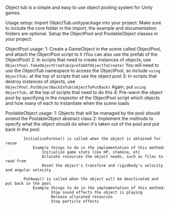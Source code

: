 Object tub is a simple and easy to use object pooling system for Unity games.

Usage setup:
	Import ObjectTub.unitypackage into your project. Make sure to include the core folder in the import, the example and documentation folders are optional.
	Setup the ObjectPool and PoolableObject classes in your project:

ObjectPool usage:
	1: Create a GameObject in the scene called ObjectPool, and attach the ObjectPool script to it (You can also use the prefab of the ObjectPool)
	2: In scripts that need to create instances of objects, use `ObjectPool.TakeObjectFromTub(prefabOfObjectToCreate)`
		You will need to use the ObjectTub namespace to access the ObjectPool, so include `using ObjectTub;` at the top of scripts that use the object pool
	3: In scripts that destroy instances of objects, use `ObjectPool.PutObjectBackInTub(objectToPutBack)`
		Again, put `using ObjectTub;` at the top of scripts that need to do this
	4: Pre-warm the object pool by specifying in the inspector of the ObjectPool script which objects and how many of each to instantiate when the scene loads

PoolableObject usage:
	1: Objects that will be managed by the pool should extend the PoolableObject abstract class
	2: Implement the methods to specify what the object should do when it's taken out of the pool and put back in the pool:

        	InitializeForUse() is called when the object is obtained for reuse
        		Example things to do in the implementation of this method:
        			Initialize game stats like HP, stamina, etc
        			Allocate resources the object needs, such as files to read from
        			Reset the object's transform and rigidbody's velocity and angular velocity

        	PutAway() is called when the object will be deactivated and put back in the pool
        		Example things to do in the implementation of this method:
              			Stop sound effects the object is playing
              			Release allocated resources
              			Stop particle effects
						